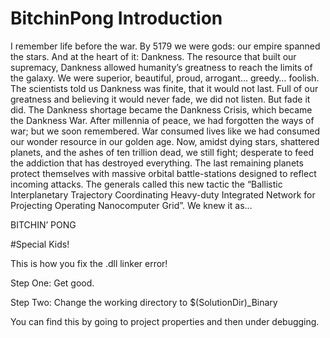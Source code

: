 # BitchinPong Introduction
I remember life before the war. By 5179 we were gods: our empire spanned the stars. And at the heart of it: Dankness. The resource that built our supremacy, Dankness allowed humanity’s greatness to reach the limits of the galaxy. We were superior, beautiful, proud, arrogant… greedy… foolish. The scientists told us Dankness was finite, that it would not last. Full of our greatness and believing it would never fade, we did not listen. But fade it did. The Dankness shortage became the Dankness Crisis, which became the Dankness War. After millennia of peace, we had forgotten the ways of war; but we soon remembered. War consumed lives like we had consumed our wonder resource in our golden age. Now, amidst dying stars, shattered planets, and the ashes of ten trillion dead, we still fight; desperate to feed the addiction that has destroyed everything. The last remaining planets protect themselves with massive orbital battle-stations designed to reflect incoming attacks. The generals called this new tactic the “Ballistic Interplanetary Trajectory Coordinating Heavy-duty Integrated Network for Projecting Operating Nanocomputer Grid”. We knew it as…

BITCHIN’ PONG


#Special Kids!

This is how you fix the .dll linker error!

Step One: Get good.

Step Two: Change the working directory to $(SolutionDir)_Binary

You can find this by going to project properties and then under debugging.
